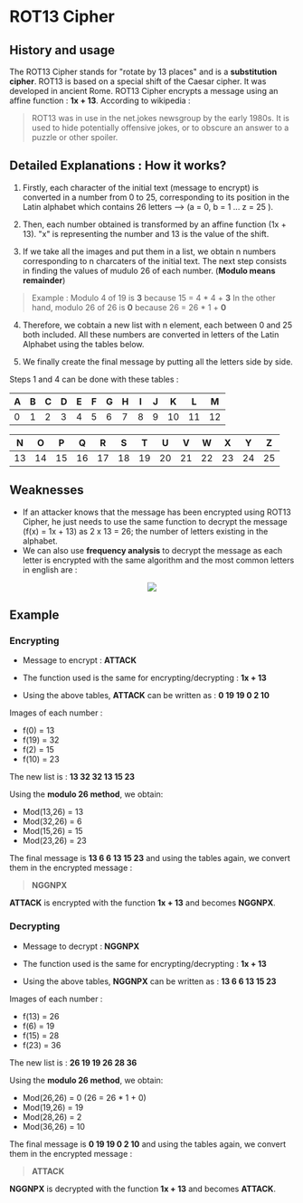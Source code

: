 # ROT13 Cipher

## History and usage

The ROT13 Cipher stands for "rotate by 13 places" and is a **substitution cipher**. ROT13 is based on a special shift of the Caesar cipher. It was developed in ancient Rome. ROT13 Cipher encrypts a message using an affine function : **1x + 13**. According to wikipedia :

> ROT13 was in use in the net.jokes newsgroup by the early 1980s. It is used to hide potentially offensive jokes, or to obscure an answer to a puzzle or other spoiler.

## Detailed Explanations : How it works?

1. Firstly, each character of the initial text (message to encrypt) is converted in a number from 0 to 25, corresponding to its position in the Latin alphabet which contains 26 letters --> (a = 0, b = 1 ... z = 25 ).

2. Then, each number obtained is transformed by an affine function (1x + 13). "x" is representing the number and 13 is the value of the shift.

3. If we take all the images and put them in a list, we obtain n numbers corresponding to n charcaters of the initial text. The next step consists in finding the values of mudulo 26 of each number. (**Modulo means remainder**)

> Example : Modulo 4 of 19 is **3** because 15 = 4 * 4 + **3** In the other hand, modulo 26 of 26 is **0** because 26 = 26 * 1 + **0**

4.  Therefore, we cobtain a new list with n element, each between 0 and 25 both included. All these numbers are converted in letters of the Latin Alphabet using the tables below.

5. We finally create the final message by putting all the letters side by side.

Steps 1 and 4 can be done with these tables : 

| A | B | C | D | E | F | G | H | I | J | K  | L  | M  |
|---|---|---|---|---|---|---|---|---|---|----|----|----|
| 0 | 1 | 2 | 3 | 4 | 5 | 6 | 7 | 8 | 9 | 10 | 11 | 12 |

| N  | O  | P  | Q  | R  | S  | T  | U  | V  | W  | X  | Y  |  Z |
|----|----|----|----|----|----|----|----|----|----|----|----|----|
| 13 | 14 | 15 | 16 | 17 | 18 | 19 | 20 | 21 | 22 | 23 | 24 | 25 |

## Weaknesses

- If an attacker knows that the message has been encrypted using ROT13 Cipher, he just needs to use the same function to decrypt the message (f(x) = 1x + 13) as 2 x 13 = 26; the number of letters existing in the alphabet.
- We can also use **frequency analysis** to decrypt the message as each letter is encrypted with the same algorithm and the most common letters in english are : 

<p align="center"> 
<img src="https://upload.wikimedia.org/wikipedia/commons/thumb/d/d5/English_letter_frequency_%28alphabetic%29.svg/340px-English_letter_frequency_%28alphabetic%29.svg.png">
</p>

## Example

### Encrypting

- Message to encrypt : **ATTACK**

- The function used is the same for encrypting/decrypting : **1x + 13**
- Using the above tables, **ATTACK** can be written as : **0 19 19 0 2 10**

Images of each number :

- f(0) = 13
- f(19) = 32
- f(2) = 15
- f(10) = 23

The new list is : **13 32 32 13 15 23**

Using the **modulo 26 method**, we obtain:

- Mod(13,26) = 13
- Mod(32,26) = 6
- Mod(15,26) = 15
- Mod(23,26) = 23

The final message is **13 6 6 13 15 23** and using the tables again, we convert them in the encrypted message :

> **NGGNPX**

**ATTACK** is encrypted with the function **1x + 13** and becomes **NGGNPX**.

### Decrypting

- Message to decrypt : **NGGNPX**

- The function used is the same for encrypting/decrypting : **1x + 13**
- Using the above tables, **NGGNPX** can be written as : **13 6 6 13 15 23**

Images of each number :

- f(13) = 26
- f(6) = 19
- f(15) = 28
- f(23) = 36

The new list is : **26 19 19 26 28 36**

Using the **modulo 26 method**, we obtain:

- Mod(26,26) = 0 (26 = 26 * 1 + 0)
- Mod(19,26) = 19
- Mod(28,26) = 2
- Mod(36,26) = 10

The final message is **0 19 19 0 2 10** and using the tables again, we convert them in the encrypted message :

> **ATTACK**

**NGGNPX** is decrypted with the function **1x + 13** and becomes **ATTACK**.
